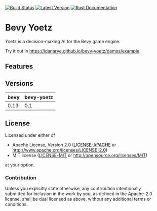 [![Build Status](https://github.com/idanarye/bevy-yoetz/workflows/CI/badge.svg)](https://github.com/idanarye/bevy-yoetz/actions)
[![Latest Version](https://img.shields.io/crates/v/bevy-yoetz.svg)](https://crates.io/crates/bevy-yoetz)
[![Rust Documentation](https://img.shields.io/badge/api-rustdoc-blue.svg)](https://idanarye.github.io/bevy-yoetz/)

# Bevy Yoetz

Yoetz is a decision-making AI for the Bevy game engine.

Try it out in https://idanarye.github.io/bevy-yoetz/demos/example

## Features

## Versions

| bevy | bevy-yoetz |
|------|------------|
| 0.13 | 0.1        |

## License

Licensed under either of

 * Apache License, Version 2.0 ([LICENSE-APACHE](LICENSE-APACHE) or http://www.apache.org/licenses/LICENSE-2.0)
 * MIT license ([LICENSE-MIT](LICENSE-MIT) or http://opensource.org/licenses/MIT)

at your option.

### Contribution

Unless you explicitly state otherwise, any contribution intentionally submitted
for inclusion in the work by you, as defined in the Apache-2.0 license, shall be dual licensed as above, without any
additional terms or conditions.
